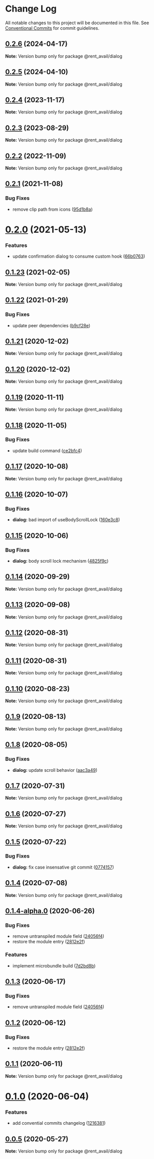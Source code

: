 # Change Log

All notable changes to this project will be documented in this file.
See [Conventional Commits](https://conventionalcommits.org) for commit guidelines.

## [0.2.6](https://github.com/rentalutions/elements/compare/@rent_avail/dialog@0.2.1...@rent_avail/dialog@0.2.6) (2024-04-17)

**Note:** Version bump only for package @rent_avail/dialog

## [0.2.5](https://github.com/rentalutions/elements/compare/@rent_avail/dialog@0.2.4...@rent_avail/dialog@0.2.5) (2024-04-10)

**Note:** Version bump only for package @rent_avail/dialog

## [0.2.4](https://github.com/rentalutions/elements/compare/@rent_avail/dialog@0.2.1...@rent_avail/dialog@0.2.4) (2023-11-17)

**Note:** Version bump only for package @rent_avail/dialog

## [0.2.3](https://github.com/rentalutions/elements/compare/@rent_avail/dialog@0.2.1...@rent_avail/dialog@0.2.3) (2023-08-29)

**Note:** Version bump only for package @rent_avail/dialog

## [0.2.2](https://github.com/rentalutions/elements/compare/@rent_avail/dialog@0.2.1...@rent_avail/dialog@0.2.2) (2022-11-09)

**Note:** Version bump only for package @rent_avail/dialog

## [0.2.1](https://github.com/rentalutions/elements/compare/@rent_avail/dialog@0.2.0...@rent_avail/dialog@0.2.1) (2021-11-08)

### Bug Fixes

- remove clip path from icons ([95d1b8a](https://github.com/rentalutions/elements/commit/95d1b8a2921de6b19ccd69c0a2be03bb5fd03b69))

# [0.2.0](https://github.com/rentalutions/elements/compare/@rent_avail/dialog@0.1.23...@rent_avail/dialog@0.2.0) (2021-05-13)

### Features

- update confirmation dialog to consume custom hook ([66b0763](https://github.com/rentalutions/elements/commit/66b0763d305de2e52df7e5b2619e3aa83a8cd1f9))

## [0.1.23](https://github.com/rentalutions/elements/compare/@rent_avail/dialog@0.1.22...@rent_avail/dialog@0.1.23) (2021-02-05)

**Note:** Version bump only for package @rent_avail/dialog

## [0.1.22](https://github.com/rentalutions/elements/compare/@rent_avail/dialog@0.1.21...@rent_avail/dialog@0.1.22) (2021-01-29)

### Bug Fixes

- update peer dependencies ([b9cf28e](https://github.com/rentalutions/elements/commit/b9cf28ea6daf7bcb028775cdcc12f1ac2a45280b))

## [0.1.21](https://github.com/rentalutions/elements/compare/@rent_avail/dialog@0.1.20...@rent_avail/dialog@0.1.21) (2020-12-02)

**Note:** Version bump only for package @rent_avail/dialog

## [0.1.20](https://github.com/rentalutions/elements/compare/@rent_avail/dialog@0.1.19...@rent_avail/dialog@0.1.20) (2020-12-02)

**Note:** Version bump only for package @rent_avail/dialog

## [0.1.19](https://github.com/rentalutions/elements/compare/@rent_avail/dialog@0.1.18...@rent_avail/dialog@0.1.19) (2020-11-11)

**Note:** Version bump only for package @rent_avail/dialog

## [0.1.18](https://github.com/rentalutions/elements/compare/@rent_avail/dialog@0.1.17...@rent_avail/dialog@0.1.18) (2020-11-05)

### Bug Fixes

- update build command ([ce2bfc4](https://github.com/rentalutions/elements/commit/ce2bfc47d722b40d87bbad7806b727cc29e9712a))

## [0.1.17](https://github.com/rentalutions/elements/compare/@rent_avail/dialog@0.1.16...@rent_avail/dialog@0.1.17) (2020-10-08)

**Note:** Version bump only for package @rent_avail/dialog

## [0.1.16](https://github.com/rentalutions/elements/compare/@rent_avail/dialog@0.1.15...@rent_avail/dialog@0.1.16) (2020-10-07)

### Bug Fixes

- **dialog:** bad import of useBodyScrollLock ([160e3c8](https://github.com/rentalutions/elements/commit/160e3c8dfe251894e5283a41c9e4ff2498c07f2b))

## [0.1.15](https://github.com/rentalutions/elements/compare/@rent_avail/dialog@0.1.14...@rent_avail/dialog@0.1.15) (2020-10-06)

### Bug Fixes

- **dialog:** body scroll lock mechanism ([4825f9c](https://github.com/rentalutions/elements/commit/4825f9c03249b0986ca3c7d64ecda6253c6d8e46))

## [0.1.14](https://github.com/rentalutions/elements/compare/@rent_avail/dialog@0.1.13...@rent_avail/dialog@0.1.14) (2020-09-29)

**Note:** Version bump only for package @rent_avail/dialog

## [0.1.13](https://github.com/rentalutions/elements/compare/@rent_avail/dialog@0.1.12...@rent_avail/dialog@0.1.13) (2020-09-08)

**Note:** Version bump only for package @rent_avail/dialog

## [0.1.12](https://github.com/rentalutions/elements/compare/@rent_avail/dialog@0.1.11...@rent_avail/dialog@0.1.12) (2020-08-31)

**Note:** Version bump only for package @rent_avail/dialog

## [0.1.11](https://github.com/rentalutions/elements/compare/@rent_avail/dialog@0.1.10...@rent_avail/dialog@0.1.11) (2020-08-31)

**Note:** Version bump only for package @rent_avail/dialog

## [0.1.10](https://github.com/rentalutions/elements/compare/@rent_avail/dialog@0.1.9...@rent_avail/dialog@0.1.10) (2020-08-23)

**Note:** Version bump only for package @rent_avail/dialog

## [0.1.9](https://github.com/rentalutions/elements/compare/@rent_avail/dialog@0.1.8...@rent_avail/dialog@0.1.9) (2020-08-13)

**Note:** Version bump only for package @rent_avail/dialog

## [0.1.8](https://github.com/rentalutions/elements/compare/@rent_avail/dialog@0.1.7...@rent_avail/dialog@0.1.8) (2020-08-05)

### Bug Fixes

- **dialog:** update scroll behavior ([aac3a49](https://github.com/rentalutions/elements/commit/aac3a4930244705e66d0b8370dfef761a797f193))

## [0.1.7](https://github.com/rentalutions/elements/compare/@rent_avail/dialog@0.1.6...@rent_avail/dialog@0.1.7) (2020-07-31)

**Note:** Version bump only for package @rent_avail/dialog

## [0.1.6](https://github.com/rentalutions/elements/compare/@rent_avail/dialog@0.1.5...@rent_avail/dialog@0.1.6) (2020-07-27)

**Note:** Version bump only for package @rent_avail/dialog

## [0.1.5](https://github.com/rentalutions/elements/compare/@rent_avail/dialog@0.1.4...@rent_avail/dialog@0.1.5) (2020-07-22)

### Bug Fixes

- **dialog:** fix case insensative git commit ([0774157](https://github.com/rentalutions/elements/commit/0774157159070182654429f9cdd01b96330ea35a))

## [0.1.4](https://github.com/rentalutions/elements/compare/@rent_avail/dialog@0.1.4-alpha.0...@rent_avail/dialog@0.1.4) (2020-07-08)

**Note:** Version bump only for package @rent_avail/dialog

## [0.1.4-alpha.0](https://github.com/rentalutions/elements/compare/@rent_avail/dialog@0.1.0...@rent_avail/dialog@0.1.4-alpha.0) (2020-06-26)

### Bug Fixes

- remove untranspiled module field ([24056f4](https://github.com/rentalutions/elements/commit/24056f4dcc4ab05fc8d0c604a0630d7b3a8aca3c))
- restore the module entry ([2812e2f](https://github.com/rentalutions/elements/commit/2812e2f5d71068ce37a8511d9b8c527b5d63efae))

### Features

- implement microbundle build ([7d2bd8b](https://github.com/rentalutions/elements/commit/7d2bd8b20990211f6d048a3f393d78ac15ce0142))

## [0.1.3](https://github.com/rentalutions/elements/compare/@rent_avail/dialog@0.1.2...@rent_avail/dialog@0.1.3) (2020-06-17)

### Bug Fixes

- remove untranspiled module field ([24056f4](https://github.com/rentalutions/elements/commit/24056f4dcc4ab05fc8d0c604a0630d7b3a8aca3c))

## [0.1.2](https://github.com/rentalutions/elements/compare/@rent_avail/dialog@0.1.1...@rent_avail/dialog@0.1.2) (2020-06-12)

### Bug Fixes

- restore the module entry ([2812e2f](https://github.com/rentalutions/elements/commit/2812e2f5d71068ce37a8511d9b8c527b5d63efae))

## [0.1.1](https://github.com/rentalutions/elements/compare/@rent_avail/dialog@0.1.0...@rent_avail/dialog@0.1.1) (2020-06-11)

**Note:** Version bump only for package @rent_avail/dialog

# [0.1.0](https://github.com/rentalutions/elements/compare/@rent_avail/dialog@0.0.4...@rent_avail/dialog@0.1.0) (2020-06-04)

### Features

- add convential commits changelog ([1216381](https://github.com/rentalutions/elements/commit/1216381d4e1bb8eb8dea4a2293a8bb84662195a9))

## [0.0.5](https://github.com/rentalutions/elements/compare/@rent_avail/dialog@0.0.4...@rent_avail/dialog@0.0.5) (2020-05-27)

**Note:** Version bump only for package @rent_avail/dialog
